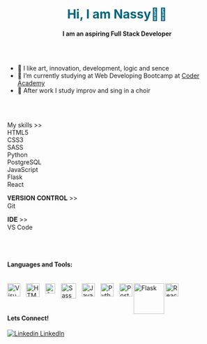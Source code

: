 <p align="center">
  <h1 align="center", style="color:#00647D">Hi, I am Nassy👋🏼</h1>
</p>
<p align="center"> <strong>I am an aspiring Full Stack Developer</strong>
</p>
<br><br>
<ul>

  <li>💚 I like art, innovation, development, logic and sence</li>
  <li>💼 I’m currently studying at Web Developing Bootcamp at <a href = "https://www.coderacademy.edu.au/web-development-bootcamp?" target="_blank">Coder Academy</li></a>   
  <li> 🎤 After work I study improv and sing in a choir</li>

</ul><br><br>


My skills >> <br>
HTML5<br>
CSS3<br>
SASS<br>
Python<br>
PostgreSQL<br>
JavaScript<br>
Flask<br>
React


𝐕𝐄𝐑𝐒𝐈𝐎𝐍 𝐂𝐎𝐍𝐓𝐑𝐎𝐋 >> <br>
Git<br>

𝐈𝐃𝐄 >> <br>
VS Code<br>


<br><br>
#### Languages and Tools:<br><br>

<img align="left" alt="Visual Studio Code" width="30px" src="https://upload.wikimedia.org/wikipedia/commons/thumb/9/9a/Visual_Studio_Code_1.35_icon.svg/512px-Visual_Studio_Code_1.35_icon.svg.png?20210804221519" style="padding-right:10px;" />
<img align="left" alt="HTML5" width="31px" src="https://upload.wikimedia.org/wikipedia/commons/thumb/6/61/HTML5_logo_and_wordmark.svg/512px-HTML5_logo_and_wordmark.svg.png?20170517184425" style="padding-right:10px;" />
<img align="left" alt="CSS3" width="23px" src="https://upload.wikimedia.org/wikipedia/commons/thumb/d/d5/CSS3_logo_and_wordmark.svg/363px-CSS3_logo_and_wordmark.svg.png?20160530175649" style="padding-right:10px;" />
<img align="left" alt="Sass" width="35px" src="https://upload.wikimedia.org/wikipedia/commons/thumb/9/96/Sass_Logo_Color.svg/512px-Sass_Logo_Color.svg.png?20150315202757" style="padding-right:10px;" />
<img align="left" alt="JavaScript" width="30px" src="https://upload.wikimedia.org/wikipedia/commons/thumb/9/99/Unofficial_JavaScript_logo_2.svg/512px-Unofficial_JavaScript_logo_2.svg.png?20141107110902" style="padding-right:10px;" />
<img align="left" alt="Python" width="30px" src="https://s3.dualstack.us-east-2.amazonaws.com/pythondotorg-assets/media/community/logos/python-logo-only.png" style="padding-right:10px;" />
<img align="left" alt="PostgreSQL" width="30px" src="https://wiki.postgresql.org/images/3/30/PostgreSQL_logo.3colors.120x120.png" />
<img align="left" alt="Flask" width="70px" src="https://upload.wikimedia.org/wikipedia/commons/thumb/3/3c/Flask_logo.svg/460px-Flask_logo.svg.png?20120519143422"/>
<img align="left" alt="React" width="30px" src="https://upload.wikimedia.org/wikipedia/commons/a/a7/React-icon.svg"/>
<br><br><br>

#### Lets Connect! <br> 
[![Linkedin](https://i.stack.imgur.com/gVE0j.png) LinkedIn](https://www.linkedin.com/in/nassykova/)
&nbsp;


<!--
progress bar by https://github.com/fredericojordan/progress-bar
-->
